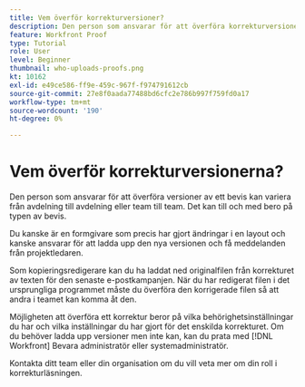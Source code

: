 ```yaml
---
title: Vem överför korrekturversioner?
description: Den person som ansvarar för att överföra korrekturversioner i [!DNL  Workfront] kan variera. Lär dig av vanliga användningsfall för att identifiera den perfekta konfigurationen i din organisation.
feature: Workfront Proof
type: Tutorial
role: User
level: Beginner
thumbnail: who-uploads-proofs.png
kt: 10162
exl-id: e49ce586-ff9e-459c-967f-f974791612cb
source-git-commit: 27e8f0aada77488bd6cfc2e786b997f759fd0a17
workflow-type: tm+mt
source-wordcount: '190'
ht-degree: 0%

---
```


# Vem överför korrekturversionerna?

Den person som ansvarar för att överföra versioner av ett bevis kan variera från avdelning till avdelning eller team till team. Det kan till och med bero på typen av bevis.

Du kanske är en formgivare som precis har gjort ändringar i en layout och kanske ansvarar för att ladda upp den nya versionen och få meddelanden från projektledaren.

Som kopieringsredigerare kan du ha laddat ned originalfilen från korrekturet av texten för den senaste e-postkampanjen. När du har redigerat filen i det ursprungliga programmet måste du överföra den korrigerade filen så att andra i teamet kan komma åt den.

Möjligheten att överföra ett korrektur beror på vilka behörighetsinställningar du har och vilka inställningar du har gjort för det enskilda korrekturet. Om du behöver ladda upp versioner men inte kan, kan du prata med [!DNL Workfront] Bevara administratör eller systemadministratör.

Kontakta ditt team eller din organisation om du vill veta mer om din roll i korrekturläsningen.
